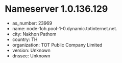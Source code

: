 # Nameserver 1.0.136.129

* as_number: 23969
* name: node-1oh.pool-1-0.dynamic.totinternet.net.
* city: Nakhon Pathom
* country: TH
* organization: TOT Public Company Limited
* version: Unknown
* dnssec: Unknown
